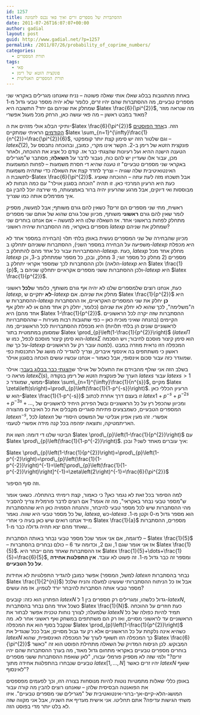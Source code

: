```yaml
---
id: 1257
title: ההסתברות של מספרים זרים ואיך פאי נכנס לתמונה
date: 2011-07-26T16:07:07+00:00
author: gadial
layout: post
guid: http://www.gadial.net/?p=1257
permalink: /2011/07/26/probability_of_coprime_numbers/
categories:
  - תורת המספרים
tags:
  - פאי
  - פונקצית הזטא של רימן
  - תורת המספרים האנליטית
---
```

באחת מהתגובות בבלוג שאלו אותי שאלה פשוטה &#8211; נניח שאנחנו מגרילים באקראי שני מספרים טבעיים, מה ההסתברות שהם יהיו זרים, כלומר שלא יהיה מספר טבעי גדול מ-1 שמחלק את שניהם גם יחד? התשובה היא $latex \frac{6}{\pi^{2}}$, מה שנראה מוזר מאוד במבט ראשון &#8211; מה פאי עושה כאן, הרחק מכל מעגל אפשרי?

ותיקי הבלוג אולי מזהים את ה-$latex \frac{6}{\pi^{2}}$ הזה. ב[אחד הפוסטים הקודמים](http://www.gadial.net/?p=393) הראיתי שמתקיים $latex \sum_{n=1}^{\infty}\frac{1}{n^{2}}=\frac{\pi^{2}}{6}$, וגם שלטור הזה יש סימון קצת יותר קומפקטי &#8211; $latex \zeta\left(2\right)$, פונקצית הזטא של רימן ב-2. הקשר אינו מקרי, כמובן, ובהוכחה נתבסס על הטענה הישנה ההיא ועל רעיונות שהצגתי כבר אז. קודם כל אציג את ההוכחה, ולאחר מכן, עבור אלו שעדיין יש להם כוח, נעבור לדבר על **השאלה**; מסתבר ש"מגרילים באקראי שני מספרים טבעיים" זו טענה שהיא די חסרת משמעות &#8211; לפחות המשמעות האינטואיטיבית שלה שגויה &#8211; וצריך לחדד קצת את השאלה כדי שתהיה משמעות לתשובת ה-$latex \frac{6}{\pi^{2}}$. אבל תשכחו מזה לעת עתה &#8211; ההוכחה שאציג כעת היא הרעיון המרכזי כאן. זו תהיה "הוכחה בסגנון אוילר" עם כמה הנחות לא מבוססות ואי דיוקים, אבל מרגע שהרעיון יהיה ברור באמצעותה, מי שירצה יוכל להבין גם איך מפרמלים אותה כמו שצריך.

ראשית, מתי שני מספרים הם זרים? כשאין להם גורם משותף; אבל למעשה, מספיק לומר שאין להם גורם **ראשוני** משותף, מכיוון שכל גורם שהוא של אותם שני מספרים מתחלק לפחות בראשוני אחד. אז השאלה שלנו היא למעשה &#8211; אם אנחנו בוחרים שני מספרים באקראי, מה ההסתברות שיהיה ראשוני $latex p$ שמחלק את שניהם?

מכיוון שהבחירה של שני המספרים נעשית באופן בלתי תלוי (הבחירה במספר אחד לא משפיעה על הבחירה במספר השני), ההסתברות ששניהם יתחלקו ב-$latex p$ היא מכפלת ההסתברויות עבור כל אחד מהם להתחלק ב-$latex p$. כעת, $latex p$ מחלק אחד מכל $latex p$ מספרים (2 מחלק כל מספר זוגי; 3 מחלק, ובכן, כל מספר שמתחלק ב-3, וכן הלאה) ולכן ההסתברות לכך שמספר אקראי יתחלק ב-$latex p$ היא $latex \frac{1}{p}$, ולכן ההסתברות ששני מספרים אקראיים יתחלקו שניהם ב-$latex p$ היא $latex \frac{1}{p^{2}}$.

כעת, אנחנו רוצים שלמספרים שלנו לא יהיה אף גורם משותף, כלומר ש**לכל** ראשוני $latex p$, **לא** יתקיים ש-$latex p$ מחלק את שניהם. אם $latex \frac{1}{p^{2}}$ היא ההסתברות ש-$latex p$ **כן** יחלק את שני המספרים האקראיים, אז ההסתברות ה"משלימה", לכך שהוא לא יחלק את שניהם (כלומר, יחלק רק אחד מהם או לא יחלק אף אחד מהם) היא $latex 1-\frac{1}{p^{2}}$. ההסתברות שזה יקרה לכל הראשוניים הקיימים (בהנחה שאיני מוכיח כאן &#8211; כפי שתגובות רבות מעירות &#8211; שההסתברויות לראשוניים שונים הן בלתי תלויות) היא מכפלת ההסתברויות לכל הראשוניים; מה שמסומן במתמטית בתור $latex \prod_{p}\left(1-\frac{1}{p^{2}}\right)$ ($latex \Pi$ הוא סימן קיצור מוסכם לכפל, כמו ש-$latex \Sigma$ הוא סימן קיצור מוסכם לחיבור; ויש הסכמה על כך שה-$latex p$ למטה עובר רק על הראשוניים). המכפלה הזו נראית מוזרה במבט ראשון כי משתתפים בה אינסוף איברים, וצריך להגדיר לה מושג של התכנסות כפי שמוגדר כזה עבור סכום אינסופי, אבל כאמור &#8211; אנחנו עכשיו עושים הוכחה בסגנון אוילר.

בשלב הזה אני שולף מהבוידם את התעלול של אוילר ש[הצגתי כבר בבלוג בעבר](http://www.gadial.net/?p=194): אוילר מראה כי $latex \zeta\left(s\right)$, הערך של פונקצית הזטא של רימן בנקודה $latex s$ עבור $latex s>1$ ממשי, שמוגדר כ-$latex \sum\_{n=1}^{\infty}\frac{1}{n^{s}}$, מקיים $latex \zeta\left(s\right)=\prod\_{p}\left(\frac{1}{1-p^{-s}}\right)$. הרעיון הכללי כאן הוא ש-$latex \frac{1}{1-p^{-s}}$ זו בעצם דרך אחרת לכתוב $latex 1+p^{-s}+p^{-2s}+p^{-3s}+\dots$, ומכיוון שהכפל רץ על כל הראשוניים ובשל הפירוק היחיד לראשוניים של המספרים הטבעיים, כשמבצעים פתיחת סוגריים מקבלים את כל האיברים מהצורה $latex n^{-s}$, לכל $latex n$ אפשרי. זהו מעין אפיון אנליטי של המשפט היסודי של האריתמטיקה, ותוצאה יפהפה בכל קנה מידה אפשרי לטעמי.

הביטוי שלנו די דומה: השוו את $latex \prod\_{p}\left(1-\frac{1}{p^{2}}\right)$ עם $latex \prod\_{p}\left(\frac{1}{1-p^{-2}}\right)$. איך עוברים מאחד לשני? ובכן:

$latex \prod\_{p}\left(1-\frac{1}{p^{2}}\right)=\prod\_{p}\left(1-p^{-2}\right)=\prod\_{p}\left(\frac{1}{1-p^{-2}}\right)^{-1}=\left[\prod\_{p}\left(\frac{1}{1-p^{-2}}\right)\right]^{-1}=\zeta\left(2\right)^{-1}=\frac{6}{\pi^{2}}$

וזה סוף הסיפור.

למה הסיפור בכל זאת לא נגמר כאן? כי כאמור, קצת רימיתי בהתחלה. כשאני אומר ש"מספר טבעי נבחר באקראי", מה זה אומר? אם רוצים לדבר פורמלית צריך להסביר מהי ההסתברות שיש לכל מספר טבעי להיבחר, וההנחה הסמויה כאן היא שההסתברות של כל מספר טבעי היא שווה. נאמר, $latex a$, כש-$latex a$ הוא מספר גדול מ-0 וקטן מ-1. מייד אנחנו רואים שיש כאן בעיה כי אחרי $latex \frac{1}{a}$ מספרים, ההסתברות שאחד מהם יצא תהיה גדולה כבר מ-1&#8230;

לדוגמה, אם אני אומר שכל מספר טבעי נבחר באותה הסתברות &#8211; $latex \frac{1}{5}$ &#8211; אז אני אומר שגם 1, וגם 2, וכדומה עד 6 &#8211; כולם נבחרים בהסתברות $latex \frac{1}{5}$. אז ההסתברות שאחד מהם ייבחר היא $latex \frac{1}{5}+\dots+\frac{1}{5}=\frac{6}{5}$, ומספר זה כבר גדול מ-1. זה פשוט לא עובד. **אין התפלגות אחידה על כל הטבעיים**.

אפשר כמובן להגדיר התפלגויות לא אחידות (למשל, המספר $latex n$ נבחר בהסתברות $latex \frac{1}{2^{n}}$) אבל אז כל הניתוח ההסתברותי שעשינו למעלה והניח שלכל מספר טבעי אותה הסתברות להיבחר יורד לטמיון. אז מה עושים?

הפתרון הוא כזה: קובעים $latex N$ גדול כלשהו, ומגרילים רק מספרים בין 1 ל-$latex N$, כשכל אחד מהם נבחר בהסתברות $latex \frac{1}{N}$. כעת חוזרים על ההוכחה שלמעלה; לצורך נוחות טכנית אפשר לבחור את $latex N$ תמיד להיות כפולה של כל הראשוניים עד לראשוני מסויים, ואז רק הם משתתפים במשחק ואף ראשוני אחר לא. מה שנקבל בסוף הוא את המכפלה $latex \prod_{p}\left(1-\frac{1}{p^{2}}\right)$ כשהיא אינה נלקחת על כל הראשוניים אלא רק עד גבול מסויים; אבל ככל שנגדיל את $latex N$ כך המכפלה הזו תשאף לערך של המכפלה האינסופית, שהוא $latex \frac{6}{\pi^{2}}$ המבוקש. לכן הניסוח המדויק של השאלה מתחילת הפוסט הוא זה "כאשר בוחרים מספרים טבעיים באקראי מתחום גדול מאוד, מה בערך ההסתברות שהם יהיו זרים?" ולמי שזה לא מספיק פורמלי עבורו, "לאן שואפת ההסתברות ששני מספרים טבעיים שנבחרו בהתפלגות אחידה מתוך $latex \left[1,\dots,N\right]$ יהיו זרים כאשר $latex N$ שואף לאינסוף"?

באופן כללי שאלות מתמטיות נוטות להיות מנוסחות בצורה הזו, וכך לפעמים מפספסים את הפואנטה הבסיסית שלהן &#8211; שאנחנו רוצים להבין מה קורה עבור המושג-הלא-קיים-אך-ברור-אינטואטיבית של "מגרילים שני מספרים טבעיים". איזו משתי הגישות עדיפה? אתם תחליטו. אני אישית מעדיף את השניה, אבל אני מקווה שזה לא בלט יותר מדי בפוסט הזה.